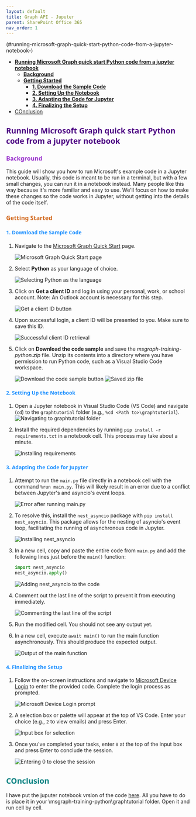 ```yaml
---
layout: default
title: Graph API - Juputer
parent: SharePoint Office 365
nav_order: 1
---
```


(#running-microsoft-graph-quick-start-python-code-from-a-jupyter-notebook-)
- [**Running Microsoft Graph quick start Python code from a jupyter notebook** ](#running-microsoft-graph-quick-start-python-code-from-a-jupyter-notebook-)
  - [**Background**](#background)
  - [**Getting Started**](#getting-started)
    - [**1. Download the Sample Code**](#1-download-the-sample-code)
    - [**2. Setting Up the Notebook**](#2-setting-up-the-notebook)
    - [**3. Adapting the Code for Jupyter**](#3-adapting-the-code-for-jupyter)
    - [**4. Finalizing the Setup**](#4-finalizing-the-setup)
- [COnclusion](#conclusion)

## <span style="color: Indigo;Font-family: Segoe UI, sans-serif;">**Running Microsoft Graph quick start Python code from a jupyter notebook** </span>

### <span style="color: DarkOrchid;Font-family: Segoe UI, sans-serif;">**Background**</span>
This guide will show you how to run Microsoft's example code in a Jupyter notebook. Usually, this code is meant to be run in a terminal, but with a few small changes, you can run it in a notebook instead. Many people like this way because it's more familiar and easy to use. We'll focus on how to make these changes so the code works in Jupyter, without getting into the details of the code itself.


### <span style="color: Chocolate;Font-family: Segoe UI, sans-serif;">**Getting Started**</span>

#### <span style="color: DodgerBlue;Font-family: Segoe UI, sans-serif;">**1. Download the Sample Code**</span>

1. Navigate to the [Microsoft Graph Quick Start](https://developer.microsoft.com/en-us/graph/quick-start) page.
   
   ![Microsoft Graph Quick Start page](image.png)
2. Select **Python** as your language of choice.
   
   ![Selecting Python as the language](image-1.png)
3. Click on **Get a client ID** and log in using your personal, work, or school account. Note: An Outlook account is necessary for this step.
   
   ![Get a client ID button](image-2.png)
4. Upon successful login, a client ID will be presented to you. Make sure to save this ID.
   
   ![Successful client ID retrieval](image-4.png)
5. Click on **Download the code sample** and save the *msgraph-training-python.zip* file. Unzip its contents into a directory where you have permission to run Python code, such as a Visual Studio Code workspace.
   
   ![Download the code sample button](image-5.png)
   ![Saved zip file](image-6.png)

#### <span style="color: DodgerBlue;Font-family: Segoe UI, sans-serif;">**2. Setting Up the Notebook**</span>

1. Open a Jupyter notebook in Visual Studio Code (VS Code) and navigate (`cd`) to the `graphtutorial` folder (e.g., `%cd <Path to>\graphtutorial`).
   ![Navigating to graphtutorial folder](image-8.png)
2. Install the required dependencies by running `pip install -r requirements.txt` in a notebook cell. This process may take about a minute.
   
   ![Installing requirements](image-9.png)

#### <span style="color: DodgerBlue;Font-family: Segoe UI, sans-serif;">**3. Adapting the Code for Jupyter**</span>

1. Attempt to run the `main.py` file directly in a notebook cell with the command `%run main.py`. This will likely result in an error due to a conflict between Jupyter's and asyncio's event loops.
   
   ![Error after running main.py](image-10.png)
2. To resolve this, install the `nest_asyncio` package with `pip install nest_asyncio`. This package allows for the nesting of asyncio's event loop, facilitating the running of asynchronous code in Jupyter.
   
   ![Installing nest_asyncio](image-11.png)
3. In a new cell, copy and paste the entire code from `main.py` and add the following lines just before the `main()` function:

    ```python
    import nest_asyncio
    nest_asyncio.apply()
    ```
   
   ![Adding nest_asyncio to the code](image-13.png)

4. Comment out the last line of the script to prevent it from executing immediately.
   
   ![Commenting the last line of the script](image-14.png)
5. Run the modified cell. You should not see any output yet.
6. In a new cell, execute `await main()` to run the main function asynchronously. This should produce the expected output.
   
   ![Output of the main function](image-15.png)

#### <span style="color: DodgerBlue;Font-family: Segoe UI, sans-serif;">**4. Finalizing the Setup**</span>

1. Follow the on-screen instructions and navigate to [Microsoft Device Login](https://microsoft.com/devicelogin) to enter the provided code. Complete the login process as prompted.
   
   ![Microsoft Device Login prompt](image-16.png)
2. A selection box or palette will appear at the top of VS Code. Enter your choice (e.g., `2` to view emails) and press Enter.
   
   ![Input box for selection](image-17.png)
3. Once you've completed your tasks, enter `0` at the top of the input box and press Enter to conclude the session.
   
   ![Entering 0 to close the session](image-18.png)

## <span style="color: Teal;Font-family: Segoe UI, sans-serif;">COnclusion</span>

I have put the juputer notebook vrsion of the code [here](main.ipynb). All you have to do is place it in your \msgraph-training-python\graphtutorial folder. Open it and run cell by cell.
